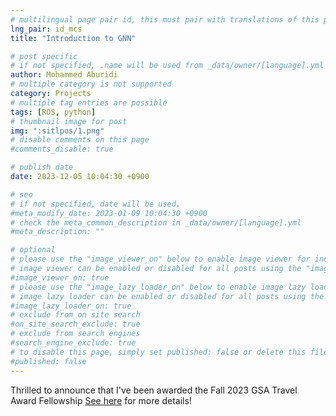 ```yaml
---
# multilingual page pair id, this must pair with translations of this page. (This name must be unique)
lng_pair: id_mcs
title: "Introduction to GNN"

# post specific
# if not specified, .name will be used from _data/owner/[language].yml
author: Mohammed Aburidi
# multiple category is not supported
category: Projects
# multiple tag entries are possible
tags: [ROS, python]
# thumbnail image for post
img: ":sitlpos/1.png"
# disable comments on this page
#comments_disable: true

# publish date
date: 2023-12-05 10:04:30 +0900

# seo
# if not specified, date will be used.
#meta_modify_date: 2023-01-09 10:04:30 +0900
# check the meta_common_description in _data/owner/[language].yml
#meta_description: ""

# optional
# please use the "image_viewer_on" below to enable image viewer for individual pages or posts (_posts/ or [language]/_posts folders).
# image viewer can be enabled or disabled for all posts using the "image_viewer_posts: true" setting in _data/conf/main.yml.
#image_viewer_on: true
# please use the "image_lazy_loader_on" below to enable image lazy loader for individual pages or posts (_posts/ or [language]/_posts folders).
# image lazy loader can be enabled or disabled for all posts using the "image_lazy_loader_posts: true" setting in _data/conf/main.yml.
#image_lazy_loader_on: true
# exclude from on site search
#on_site_search_exclude: true
# exclude from search engines
#search_engine_exclude: true
# to disable this page, simply set published: false or delete this file
#published: false
---
```

Thrilled to announce that I've been awarded the Fall 2023 GSA Travel Award Fellowship [See here](https://maburidi.github.io/tabs/links.html) for more details! 





